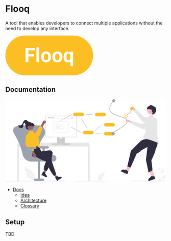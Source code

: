 # Flooq

A tool that enables developers to connect multiple applications without the need to develop any interface.

![Logo](./docs/assets/Logo.png)

## Documentation

![Title](./docs/assets/title-image.svg)

- [Docs](./docs/README.md)
  - [Idea](./docs/idea.md)
  - [Architecture](./docs/architecture.md)
  - [Glossary](./docs/glossary.md)



## Setup

TBD
